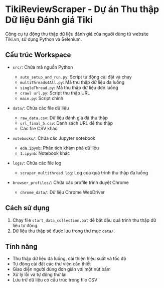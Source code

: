 # TikiReviewScraper - Dự án Thu thập Dữ liệu Đánh giá Tiki

Công cụ tự động thu thập dữ liệu đánh giá của người dùng từ website Tiki.vn, sử dụng Python và Selenium.

## Cấu trúc Workspace

- `src/`: Chứa mã nguồn Python
  - `auto_setup_and_run.py`: Script tự động cài đặt và chạy
  - `multiThreads4All.py`: Mã thu thập dữ liệu đa luồng
  - `singleThread.py`: Mã thu thập dữ liệu đơn luồng
  - `crawl url.py`: Script thu thập URL
  - `main.py`: Script chính

- `data/`: Chứa các file dữ liệu
  - `raw_data.csv`: Dữ liệu đánh giá đã thu thập
  - `url_final_5.csv`: Danh sách URL để thu thập
  - Các file CSV khác

- `notebooks/`: Chứa các Jupyter notebook
  - `eda.ipynb`: Phân tích khám phá dữ liệu
  - `1.ipynb`: Notebook khác

- `logs/`: Chứa các file log
  - `scraper_multithread.log`: Log của quá trình thu thập đa luồng

- `browser_profiles/`: Chứa các profile trình duyệt Chrome
  - `chrome_data/`: Dữ liệu Chrome WebDriver

## Cách sử dụng

1. Chạy file `start_data_collection.bat` để bắt đầu quá trình thu thập dữ liệu tự động.
2. Dữ liệu thu thập sẽ được lưu trong thư mục `data/`.

## Tính năng

- Thu thập dữ liệu đa luồng, cải thiện hiệu suất và tốc độ
- Tự động cài đặt các thư viện cần thiết
- Giao diện người dùng đơn giản với một nút bấm
- Xử lý lỗi và tự động thử lại
- Lưu trữ dữ liệu có cấu trúc trong file CSV
